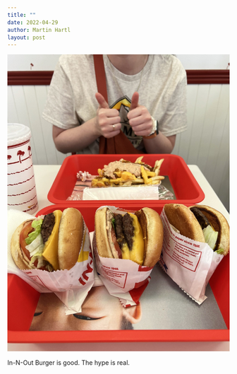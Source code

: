 ```yaml
---
title: ""
date: 2022-04-29
author: Martin Hartl
layout: post
---
```

![](assets/images/2022-04-29-1.jpg)

In-N-Out Burger is good. The hype is real.
